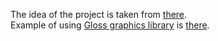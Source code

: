 The idea of the project is taken from
[there](https://www.youtube.com/watch?v=qhbuKbxJsk8&ab_channel=Mathologer).  
Example of using
[Gloss graphics library](https://hackage.haskell.org/package/gloss) is
[there](https://www.youtube.com/watch?v=VxLvaHpAK-U&t=891s&ab_channel=Tsoding).